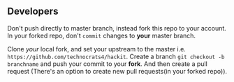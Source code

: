 ## Developers

Don't push directly to master branch, instead fork this repo to your account. In your forked repo, don't `commit` changes to **your** master branch.

Clone *your* local fork, and set your upstream to the master i.e. `https://github.com/technocrats4/hackit`. Create a branch
`git checkout -b branchname` and push your commit to your **fork**. And then create a pull request (There's an option to create new pull requests(in your forked repo)).
